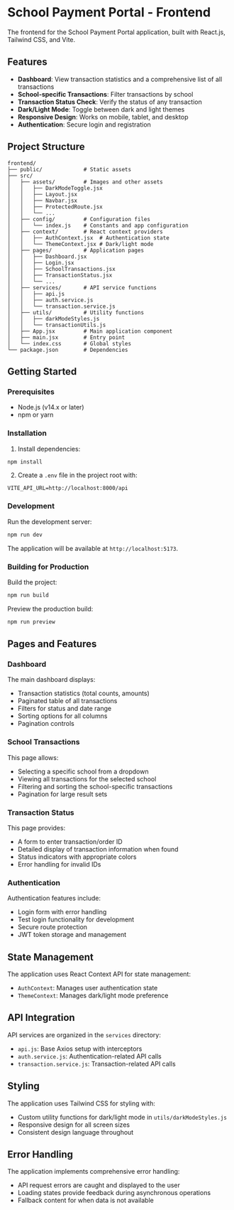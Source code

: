 # School Payment Portal - Frontend

The frontend for the School Payment Portal application, built with React.js, Tailwind CSS, and Vite.

## Features

- **Dashboard**: View transaction statistics and a comprehensive list of all transactions
- **School-specific Transactions**: Filter transactions by school
- **Transaction Status Check**: Verify the status of any transaction
- **Dark/Light Mode**: Toggle between dark and light themes
- **Responsive Design**: Works on mobile, tablet, and desktop
- **Authentication**: Secure login and registration

## Project Structure

```
frontend/
├── public/             # Static assets
├── src/
│   ├── assets/         # Images and other assets
│   │   ├── DarkModeToggle.jsx
│   │   ├── Layout.jsx
│   │   ├── Navbar.jsx
│   │   ├── ProtectedRoute.jsx
│   │   └── ...
│   ├── config/         # Configuration files
│   │   └── index.js    # Constants and app configuration
│   ├── context/        # React context providers
│   │   ├── AuthContext.jsx  # Authentication state
│   │   └── ThemeContext.jsx # Dark/light mode
│   ├── pages/          # Application pages
│   │   ├── Dashboard.jsx
│   │   ├── Login.jsx
│   │   ├── SchoolTransactions.jsx
│   │   ├── TransactionStatus.jsx
│   │   └── ...
│   ├── services/       # API service functions
│   │   ├── api.js
│   │   ├── auth.service.js
│   │   └── transaction.service.js
│   ├── utils/          # Utility functions
│   │   ├── darkModeStyles.js
│   │   └── transactionUtils.js
│   ├── App.jsx         # Main application component
│   ├── main.jsx        # Entry point
│   └── index.css       # Global styles
└── package.json        # Dependencies
```

## Getting Started

### Prerequisites

- Node.js (v14.x or later)
- npm or yarn

### Installation

1. Install dependencies:

```bash
npm install
```

2. Create a `.env` file in the project root with:

```
VITE_API_URL=http://localhost:8000/api
```

### Development

Run the development server:

```bash
npm run dev
```

The application will be available at `http://localhost:5173`.

### Building for Production

Build the project:

```bash
npm run build
```

Preview the production build:

```bash
npm run preview
```

## Pages and Features

### Dashboard

The main dashboard displays:

- Transaction statistics (total counts, amounts)
- Paginated table of all transactions
- Filters for status and date range
- Sorting options for all columns
- Pagination controls

### School Transactions

This page allows:

- Selecting a specific school from a dropdown
- Viewing all transactions for the selected school
- Filtering and sorting the school-specific transactions
- Pagination for large result sets

### Transaction Status

This page provides:

- A form to enter transaction/order ID
- Detailed display of transaction information when found
- Status indicators with appropriate colors
- Error handling for invalid IDs

### Authentication

Authentication features include:

- Login form with error handling
- Test login functionality for development
- Secure route protection
- JWT token storage and management

## State Management

The application uses React Context API for state management:

- `AuthContext`: Manages user authentication state
- `ThemeContext`: Manages dark/light mode preference

## API Integration

API services are organized in the `services` directory:

- `api.js`: Base Axios setup with interceptors
- `auth.service.js`: Authentication-related API calls
- `transaction.service.js`: Transaction-related API calls

## Styling

The application uses Tailwind CSS for styling with:

- Custom utility functions for dark/light mode in `utils/darkModeStyles.js`
- Responsive design for all screen sizes
- Consistent design language throughout

## Error Handling

The application implements comprehensive error handling:

- API request errors are caught and displayed to the user
- Loading states provide feedback during asynchronous operations
- Fallback content for when data is not available

